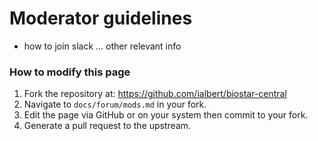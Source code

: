 # Moderator guidelines

- how to join slack ... other relevant info

### How to modify this page

1. Fork the repository at:  https://github.com/ialbert/biostar-central
2. Navigate to `docs/forum/mods.md` in your fork.
3. Edit the page via GitHub or on your system then commit to your fork. 
4. Generate a pull request to the upstream.